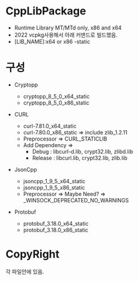 # CppLibPackage
* Runtime Library MT/MTd only, x86 and x64
* 2022 vcpkg사용해서 아래 커맨드로 빌드했음.
* [LIB_NAME]:x64 or x86 -static

# 구성
* Cryptopp
   * cryptopp_8_5_0_x64_static
   * cryptopp_8_5_0_x86_static

* CURL
  * curl-7.81.0_x64_static
  * curl-7.80.0_x86_static => include zlib_1.2.11
  * Preprocessor => CURL_STATICLIB
  * Add Dependency => 
    * Debug : libcurl-d.lib, crypt32.lib, zlibd.lib
    * Release : libcurl.lib, crypt32.lib, zlib.lib

* JsonCpp
  * jsoncpp_1_9_5_x64_static
  * jsoncpp_1_9_5_x86_static
  * Preprocessor => Maybe Need? => _WINSOCK_DEPRECATED_NO_WARNINGS

* Protobuf
  * protobuf_3.18.0_x64_static
  * protobuf_3.18.0_x86_static

# CopyRight
각 파일안에 있음.
